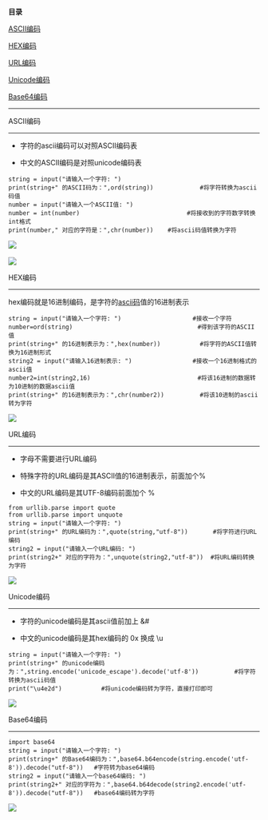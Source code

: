 **目录**

[ASCII编码](#t0)

[HEX编码](#t1)

[URL编码](#t2)

[Unicode编码](#t3)

[Base64编码](#t4)

* * *

ASCII编码
-------

*   字符的ascii编码可以对照ASCII编码表
*   中文的ASCII编码是对照unicode编码表

```
string = input("请输入一个字符: ")      
print(string+" 的ASCII码为：",ord(string))  		   #将字符转换为ascii码值       
number = input("请输入一个ASCII值: ")      
number = int(number)                              #将接收到的字符数字转换int格式      
print(number," 对应的字符是：",chr(number))    #将ascii码值转换为字符
```


![](https://img-blog.csdnimg.cn/20210521143002351.png) 

![](https://img-blog.csdnimg.cn/20200229230721866.png?x-oss-process=image/watermark,type_ZmFuZ3poZW5naGVpdGk,shadow_10,text_aHR0cHM6Ly9ibG9nLmNzZG4ubmV0L3FxXzM2MTE5MTky,size_16,color_FFFFFF,t_70)

HEX编码
-----

hex编码就是16进制编码，是字符的[ascii码](https://so.csdn.net/so/search?q=ascii%E7%A0%81&spm=1001.2101.3001.7020)值的16进制表示

```
string = input("请输入一个字符: ")                    #接收一个字符      
number=ord(string)                                   #得到该字符的ASCII值      
print(string+" 的16进制表示为：",hex(number))  		 #将字符的ASCII值转换为16进制形式       
string2 = input("请输入16进制表示: ")                 #接收一个16进制格式的ascii值      
number2=int(string2,16)                              #将该16进制的数据转为10进制的数据ascii值      
print(string+" 的16进制表示为：",chr(number2))  	     #将该10进制的ascii转为字符
```


![](https://img-blog.csdnimg.cn/20200229232742934.png?x-oss-process=image/watermark,type_ZmFuZ3poZW5naGVpdGk,shadow_10,text_aHR0cHM6Ly9ibG9nLmNzZG4ubmV0L3FxXzM2MTE5MTky,size_16,color_FFFFFF,t_70)

URL编码
-----

*   字母不需要进行URL编码
*   特殊字符的URL编码是其ASCII值的16进制表示，前面加个%
*   中文的URL编码是其UTF-8编码前面加个 %

```
from urllib.parse import quote      
from urllib.parse import unquote       
string = input("请输入一个字符: ")      
print(string+" 的URL编码为：",quote(string,"utf-8"))       #将字符进行URL编码       
string2 = input("请输入一个URL编码: ")      
print(string2+" 对应的字符为：",unquote(string2,"utf-8"))  #将URL编码转换为字符
```


![](https://img-blog.csdnimg.cn/20200229234443509.png?x-oss-process=image/watermark,type_ZmFuZ3poZW5naGVpdGk,shadow_10,text_aHR0cHM6Ly9ibG9nLmNzZG4ubmV0L3FxXzM2MTE5MTky,size_16,color_FFFFFF,t_70)

Unicode编码
---------

*   字符的unicode编码是其ascii值前加上 &#   
*   中文的unicode编码是其hex编码的 0x 换成 \\u

```
string = input("请输入一个字符: ")      
print(string+" 的unicode编码为：",string.encode('unicode_escape').decode('utf-8'))  		   #将字符转换为ascii码值       
print("\u4e2d")           #将unicode编码转为字符，直接打印即可
```


![](https://img-blog.csdnimg.cn/20200301002649818.png)

Base64编码
--------

```
import base64      
string = input("请输入一个字符: ")      
print(string+" 的Base64编码为：",base64.b64encode(string.encode('utf-8')).decode("utf-8"))   #字符转为base64编码       
string2 = input("请输入一个base64编码: ")      
print(string2+" 对应的字符为：",base64.b64decode(string2.encode('utf-8')).decode("utf-8"))   #base64编码转为字符
```


![](https://img-blog.csdnimg.cn/20200301003258571.png)
